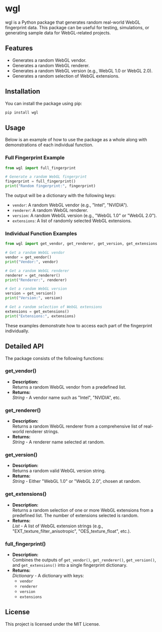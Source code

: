 # wgl

wgl is a Python package that generates random real-world WebGL fingerprint data. This package can be useful for testing, simulations, or generating sample data for WebGL-related projects.

## Features

- Generates a random WebGL vendor.
- Generates a random WebGL renderer.
- Generates a random WebGL version (e.g., WebGL 1.0 or WebGL 2.0).
- Generates a random selection of WebGL extensions.

## Installation

You can install the package using pip:

```bash
pip install wgl
```

## Usage

Below is an example of how to use the package as a whole along with demonstrations of each individual function.

### Full Fingerprint Example

```python
from wgl import full_fingerprint

# Generate a random WebGL fingerprint
fingerprint = full_fingerprint()
print("Random fingerprint:", fingerprint)
```

The output will be a dictionary with the following keys:
- `vendor`: A random WebGL vendor (e.g., "Intel", "NVIDIA").
- `renderer`: A random WebGL renderer.
- `version`: A random WebGL version (e.g., "WebGL 1.0" or "WebGL 2.0").
- `extensions`: A list of randomly selected WebGL extensions.

### Individual Function Examples

```python
from wgl import get_vendor, get_renderer, get_version, get_extensions

# Get a random WebGL vendor
vendor = get_vendor()
print("Vendor:", vendor)

# Get a random WebGL renderer
renderer = get_renderer()
print("Renderer:", renderer)

# Get a random WebGL version
version = get_version()
print("Version:", version)

# Get a random selection of WebGL extensions
extensions = get_extensions()
print("Extensions:", extensions)
```

These examples demonstrate how to access each part of the fingerprint individually.

## Detailed API

The package consists of the following functions:

### get_vendor()
- **Description:**  
  Returns a random WebGL vendor from a predefined list.
- **Returns:**  
  *String* - A vendor name such as "Intel", "NVIDIA", etc.

### get_renderer()
- **Description:**  
  Returns a random WebGL renderer from a comprehensive list of real-world renderer strings.
- **Returns:**  
  *String* - A renderer name selected at random.

### get_version()
- **Description:**  
  Returns a random valid WebGL version string.
- **Returns:**  
  *String* - Either "WebGL 1.0" or "WebGL 2.0", chosen at random.

### get_extensions()
- **Description:**  
  Returns a random selection of one or more WebGL extensions from a predefined list. The number of extensions selected is random.
- **Returns:**  
  *List* - A list of WebGL extension strings (e.g., "EXT_texture_filter_anisotropic", "OES_texture_float", etc.).

### full_fingerprint()
- **Description:**  
  Combines the outputs of `get_vendor()`, `get_renderer()`, `get_version()`, and `get_extensions()` into a single fingerprint dictionary.
- **Returns:**  
  *Dictionary* - A dictionary with keys:
  - `vendor`
  - `renderer`
  - `version`
  - `extensions`

## License

This project is licensed under the MIT License.